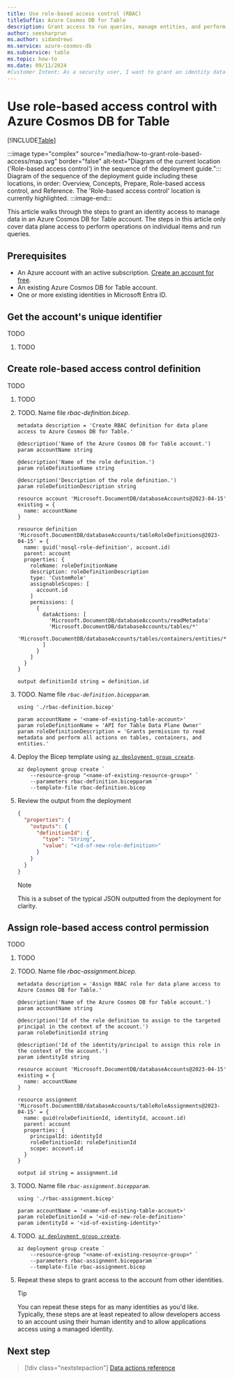 ```yaml
---
title: Use role-based access control (RBAC)
titleSuffix: Azure Cosmos DB for Table
description: Grant access to run queries, manage entities, and perform operations using role-based access control (RBAC), Microsoft Entra, and Azure Cosmos DB for Table.
author: seesharprun
ms.author: sidandrews
ms.service: azure-cosmos-db
ms.subservice: table
ms.topic: how-to
ms.date: 09/11/2024
#Customer Intent: As a security user, I want to grant an identity data-plane access to Azure Cosmos DB for Table, so that my developer team can use the SDK of their choice with minimal code change.
---
```


# Use role-based access control with Azure Cosmos DB for Table

[!INCLUDE[Table](../../includes/appliesto-table.md)]

:::image type="complex" source="media/how-to-grant-role-based-access/map.svg" border="false" alt-text="Diagram of the current location ('Role-based access control') in the sequence of the deployment guide.":::
Diagram of the sequence of the deployment guide including these locations, in order: Overview, Concepts, Prepare, Role-based access control, and Reference. The 'Role-based access control' location is currently highlighted.
:::image-end:::

This article walks through the steps to grant an identity access to manage data in an Azure Cosmos DB for Table account. The steps in this article only cover data plane access to perform operations on individual items and run queries.

## Prerequisites

- An Azure account with an active subscription. [Create an account for free](https://azure.microsoft.com/free/?WT.mc_id=A261C142F).
- An existing Azure Cosmos DB for Table account.
- One or more existing identities in Microsoft Entra ID.

## Get the account's unique identifier

TODO

1. TODO

## Create role-based access control definition

TODO

1. TODO

1. TODO. Name file *rbac-definition.bicep*.

    ```bicep
    metadata description = 'Create RBAC definition for data plane access to Azure Cosmos DB for Table.'
    
    @description('Name of the Azure Cosmos DB for Table account.')
    param accountName string
    
    @description('Name of the role definition.')
    param roleDefinitionName string
    
    @description('Description of the role definition.')
    param roleDefinitionDescription string
    
    resource account 'Microsoft.DocumentDB/databaseAccounts@2023-04-15' existing = {
      name: accountName
    }
    
    resource definition 'Microsoft.DocumentDB/databaseAccounts/tableRoleDefinitions@2023-04-15' = {
      name: guid('nosql-role-definition', account.id)
      parent: account
      properties: {
        roleName: roleDefinitionName
        description: roleDefinitionDescription
        type: 'CustomRole'
        assignableScopes: [
          account.id
        ]
        permissions: [
          {
            dataActions: [
              'Microsoft.DocumentDB/databaseAccounts/readMetadata'
              'Microsoft.DocumentDB/databaseAccounts/tables/*'
              'Microsoft.DocumentDB/databaseAccounts/tables/containers/entities/*'
            ]
          }
        ]
      }
    }
    
    output definitionId string = definition.id
    ```

1. TODO. Name file *`rbac-definition.bicepparam`*.

    ```bicep
    using './rbac-definition.bicep'
    
    param accountName = '<name-of-existing-table-account>'
    param roleDefinitionName = 'API for Table Data Plane Owner'
    param roleDefinitionDescription = 'Grants permission to read metadata and perform all actions on tables, containers, and entities.'
    ```

1. Deploy the Bicep template using [`az deployment group create`](/cli/azure/deployment/group#az-deployment-group-create).

    ```azurecli-interactive
    az deployment group create `
        --resource-group "<name-of-existing-resource-group>" `
        --parameters rbac-definition.bicepparam `
        --template-file rbac-definition.bicep
    ```

1. Review the output from the deployment

    ```json
    {
      "properties": {
        "outputs": {
          "definitionId": {
            "type": "String",
            "value": "<id-of-new-role-definition>"
          }
        }
      }
    }
    ```

    > [!NOTE]
    > This is a subset of the typical JSON outputted from the deployment for clarity.

## Assign role-based access control permission

TODO

1. TODO

1. TODO. Name file *rbac-assignment.bicep*.

    ```bicep
    metadata description = 'Assign RBAC role for data plane access to Azure Cosmos DB for Table.'
    
    @description('Name of the Azure Cosmos DB for Table account.')
    param accountName string
    
    @description('Id of the role definition to assign to the targeted principal in the context of the account.')
    param roleDefinitionId string
    
    @description('Id of the identity/principal to assign this role in the context of the account.')
    param identityId string
    
    resource account 'Microsoft.DocumentDB/databaseAccounts@2023-04-15' existing = {
      name: accountName
    }
    
    resource assignment 'Microsoft.DocumentDB/databaseAccounts/tableRoleAssignments@2023-04-15' = {
      name: guid(roleDefinitionId, identityId, account.id)
      parent: account
      properties: {
        principalId: identityId
        roleDefinitionId: roleDefinitionId
        scope: account.id
      }
    }
    
    output id string = assignment.id
    ```

1. TODO. Name file *`rbac-assignment.bicepparam`*.

    ```bicep
    using './rbac-assignment.bicep'
    
    param accountName = '<name-of-existing-table-account>'
    param roleDefinitionId = '<id-of-new-role-definition>'
    param identityId = '<id-of-existing-identity>'
    ```

1. TODO. [`az deployment group create`](/cli/azure/group/deployment#az-group-deployment-create).

    ```azurecli-interactive
    az deployment group create `
        --resource-group "<name-of-existing-resource-group>" `
        --parameters rbac-assignment.bicepparam `
        --template-file rbac-assignment.bicep
    ```

1. Repeat these steps to grant access to the account from other identities.

    > [!TIP]
    > You can repeat these steps for as many identities as you'd like. Typically, these steps are at least repeated to allow developers access to an account using their human identity and to allow applications access using a managed identity.

## Next step

> [!div class="nextstepaction"]
> [Data actions reference](reference-data-actions.md)
